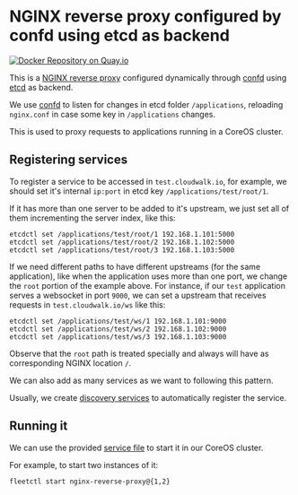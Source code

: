 # NGINX reverse proxy configured by confd using etcd as backend

[![Docker Repository on Quay.io](https://quay.io/repository/cloudwalk/nginx-confd-etcd-reverse-proxy/status "Docker Repository on Quay.io")](https://quay.io/repository/cloudwalk/nginx-confd-etcd-reverse-proxy)

This is a [NGINX reverse proxy] configured dynamically through [confd] using [etcd]
as backend.

We use [confd] to listen for changes in etcd folder `/applications`, reloading
`nginx.conf` in case some key in `/applications` changes.

This is used to proxy requests to applications running in a CoreOS cluster.

## Registering services

To register a service to be accessed in `test.cloudwalk.io`, for example, we should
set it's internal `ip:port` in etcd key `/applications/test/root/1`.

If it has more than one server to be added to it's upstream, we just set all of
them incrementing the server index, like this:

```
etcdctl set /applications/test/root/1 192.168.1.101:5000
etcdctl set /applications/test/root/2 192.168.1.102:5000
etcdctl set /applications/test/root/3 192.168.1.103:5000
```

If we need different paths to have different upstreams (for the same application),
like when the application uses more than one port, we change the `root` portion
of the example above. For instance, if our `test` application serves a websocket
in port `9000`, we can set a upstream that receives requests in `test.cloudwalk.io/ws`
like this:

```
etcdctl set /applications/test/ws/1 192.168.1.101:9000
etcdctl set /applications/test/ws/2 192.168.1.102:9000
etcdctl set /applications/test/ws/3 192.168.1.103:9000
```

Observe that the `root` path is treated specially and  always will have as
corresponding NGINX location `/`.

We can also add as many services as we want to following this pattern.

Usually, we create [discovery services] to automatically register the service.

## Running it

We can use the provided [service file] to start it
in our CoreOS cluster.

For example, to start two instances of it:

```
fleetctl start nginx-reverse-proxy@{1,2}
```

[NGINX reverse proxy]:https://www.nginx.com/resources/admin-guide/reverse-proxy/
[confd]:https://github.com/kelseyhightower/confd
[etcd]:https://github.com/coreos/etcd
[discovery services]:https://github.com/coreos/fleet/blob/master/Documentation/examples/service-discovery.md
[service file]:nginx-reverse-proxy.service
